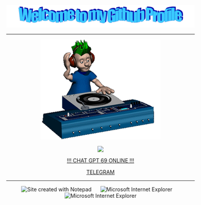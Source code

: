 ![Header](https://github.com/m4deme1ns4ne/m4deme1ns4ne/blob/main/assets/welcome.png)

---

<p align="center">
  <img width="320" height="267" src="https://github.com/m4deme1ns4ne/m4deme1ns4ne/blob/main/assets/music.gif">
</p>



<div align="center" style="display: flex; flex-direction: column; align-items: center;">
  <img src="https://leetcard.jacoblin.cool/mademem1nsane?theme=unicorn&font=Dokdo" />
</div>

<p align="center">
  <a href="https://www.youtube.com/watch?v=dQw4w9WgXcQ">!!! CHAT GPT 69 ONLINE !!!
</p>

<p align="center">
  <a href="https://t.me/m4demeinsane">TELEGRAM</a>
</p>



---

<!-- Footer -->

<div align="center">


<img src="https://raw.githubusercontent.com/BrunnerLivio/brunnerlivio/master/images/notepad.gif" alt="Site created with Notepad" height="30" />
<!-- "margin-right: whatever;" -->
<span>&nbsp;&nbsp;&nbsp;&nbsp;</span>  
<img src="https://raw.githubusercontent.com/BrunnerLivio/brunnerlivio/master/images/ie_logo.gif" alt="Microsoft Internet Explorer" />
<span>&nbsp;&nbsp;&nbsp;&nbsp;</span>  
<img src="https://raw.githubusercontent.com/BrunnerLivio/brunnerlivio/master/images/noframes.gif" alt="Microsoft Internet Explorer" />

</div>
